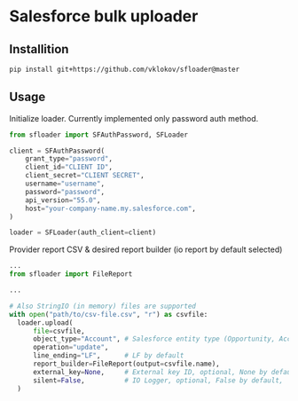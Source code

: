 # Salesforce bulk uploader

## Installition

```bash
pip install git+https://github.com/vklokov/sfloader@master
```

## Usage

Initialize loader. Currently implemented only password auth method.

```python
from sfloader import SFAuthPassword, SFLoader

client = SFAuthPassword(
    grant_type="password",
    client_id="CLIENT ID",
    client_secret="CLIENT SECRET",
    username="username",
    password="password",
    api_version="55.0",
    host="your-company-name.my.salesforce.com",
)

loader = SFLoader(auth_client=client)
```

Provider report CSV & desired report builder (io report by default selected)

```python
...
from sfloader import FileReport

...

# Also StringIO (in memory) files are supported
with open("path/to/csv-file.csv", "r") as csvfile:
  loader.upload(
      file=csvfile,
      object_type="Account", # Salesforce entity type (Opportunity, Account, Contact...)
      operation="update",
      line_ending="LF",      # LF by default
      report_builder=FileReport(output=csvfile.name),
      external_key=None,     # External key ID, optional, None by default
      silent=False,          # IO Logger, optional, False by default,
  )
```
